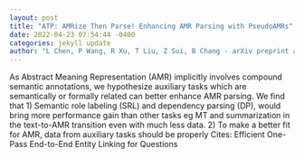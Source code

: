 ```yaml
--- 
layout: post 
title: "ATP: AMRize Then Parse! Enhancing AMR Parsing with PseudoAMRs" 
date: 2022-04-23 07:54:44 -0400 
categories: jekyll update 
author: "L Chen, P Wang, R Xu, T Liu, Z Sui, B Chang - arXiv preprint arXiv:2204.08875, 2022" 
--- 
```

As Abstract Meaning Representation (AMR) implicitly involves compound semantic annotations, we hypothesize auxiliary tasks which are semantically or formally related can better enhance AMR parsing. We find that 1) Semantic role labeling (SRL) and dependency parsing (DP), would bring more performance gain than other tasks eg MT and summarization in the text-to-AMR transition even with much less data. 2) To make a better fit for AMR, data from auxiliary tasks should be properly Cites: Efficient One-Pass End-to-End Entity Linking for Questions